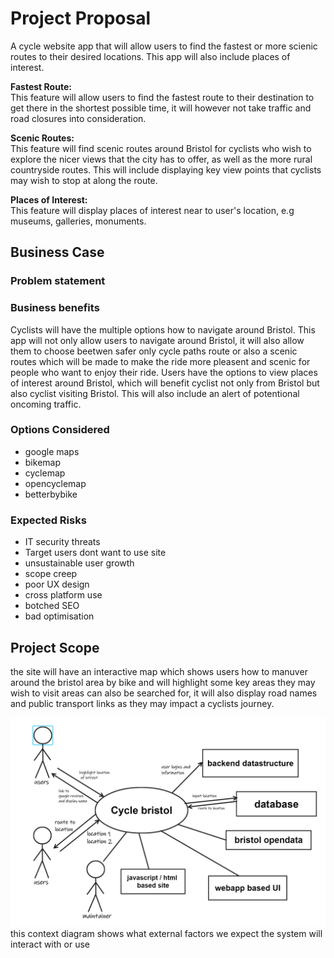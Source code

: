 # Project Proposal
A cycle website app that will allow users to find the  fastest or more scienic routes to their desired locations. This app will also include places of interest.

<!---route with the lowest inclines--->

**Fastest Route:**<br>
This feature will allow users to find the fastest route to their destination to get there in the shortest possible time, it will however not take traffic and road closures into consideration. 

**Scenic Routes:**<br>
This feature will find scenic routes around Bristol for cyclists who wish to explore the nicer views that the city has to offer, as well as the more rural countryside routes. This will include displaying key view points that cyclists may wish to stop at along the route.

**Places of Interest:** <br>
This feature will display places of interest near to user's location, e.g museums, galleries, monuments.
<!--- 
Lowest Inclanes:
this feature will allow users to find the routes with lowest incline to their destination
 -->


## Business Case
<!--will people use it? is it financially viable? how do you implement it? --->

### Problem statement



### Business benefits
Cyclists will have the multiple options how to navigate around Bristol. 
This app will not only allow users to navigate around Bristol, it will also allow them to choose beetwen safer only cycle paths route or also a scenic routes which will be made to make the ride more pleasent and scenic for people who want to enjoy their ride. Users have the options to view places of interest around Bristol, which will benefit cyclist not only from Bristol but also cyclist visiting Bristol. 
This will also include an alert of potentional oncoming traffic. 



### Options Considered
- google maps
- bikemap
- cyclemap
- opencyclemap
- betterbybike

### Expected Risks
- IT security threats
- Target users dont want to use site
- unsustainable user growth
- scope creep
- poor UX design
- cross platform use 
- botched SEO
- bad optimisation 

## Project Scope
the site will have an interactive map which shows users how to manuver around the bristol area by bike and will highlight some key areas they may wish to visit areas can also be searched for, it will also display road names and public transport links as they may impact a cyclists journey.

![Insert your Context Diagram Here](images/context_diagram.png)
this context diagram shows what external factors we expect the system will interact with or use 

